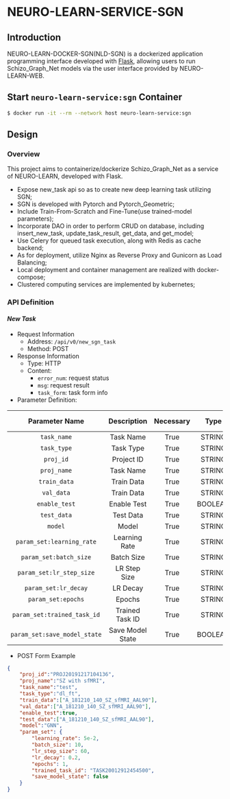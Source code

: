 # NEURO-LEARN-SERVICE-SGN

## Introduction

NEURO-LEARN-DOCKER-SGN(NLD-SGN) is a dockerized application programming interface developed with [Flask](https://dormousehole.readthedocs.io/en/latest/), allowing users to run Schizo_Graph_Net models via the user interface provided by NEURO-LEARN-WEB.

## Start ```neuro-learn-service:sgn``` Container

```bash
$ docker run -it --rm --network host neuro-learn-service:sgn
```

## Design

### Overview

This project aims to containerize/dockerize Schizo_Graph_Net as a service of NEURO-LEARN, developed with Flask.

- Expose new_task api so as to create new deep learning task utilizing SGN;
- SGN is developed with Pytorch and Pytorch_Geometric;
- Include Train-From-Scratch and Fine-Tune(use trained-model parameters);
- Incorporate DAO in order to perform CRUD on database, including insert_new_task, update_task_result, get_data, and get_model;
- Use Celery for queued task execution, along with Redis as cache backend;
- As for deployment, utilize Nginx as Reverse Proxy and Gunicorn as Load Balancing;
- Local deployment and container management are realized with docker-compose;
- Clustered computing services are implemented by kubernetes;

### API Definition

#### *New Task*

- Request Information
  - Address: ```/api/v0/new_sgn_task```
  - Method: POST
- Response Information
  - Type: HTTP
  - Content:
    - ```error_num```: request status
    - ```msg```: request result
    - ```task_form```: task form info
- Parameter Definition:

Parameter Name | Description | Necessary | Type | Default Value
:-: | :-: | :-: | :-: | :-:
```task_name``` | Task Name | True | STRING |
```task_type``` | Task Type | True | STRING |
```proj_id``` | Project ID | True | STRING |
```proj_name``` | Task Name | True | STRING |
```train_data``` | Train Data | True | STRING |
```val_data``` | Train Data | True | STRING |
```enable_test``` | Enable Test | True | BOOLEAN |
```test_data``` | Test Data | True | STRING |
```model``` | Model | True | STRING |
```param_set:learning_rate``` | Learning Rate | True | STRING |
```param_set:batch_size``` | Batch Size | True | STRING |
```param_set:lr_step_size``` | LR Step Size | True | STRING |
```param_set:lr_decay``` | LR Decay | True | STRING |
```param_set:epochs``` | Epochs | True | STRING |
```param_set:trained_task_id``` | Trained Task ID | True | STRING |
```param_set:save_model_state``` | Save Model State | True | BOOLEAN |

- POST Form Example

```json
{
    "proj_id":"PROJ20191217104136",
    "proj_name":"SZ with sfMRI",
    "task_name":"test",
    "task_type":"dl_ft",
    "train_data":["A_181210_140_SZ_sfMRI_AAL90"],
    "val_data":["A_181210_140_SZ_sfMRI_AAL90"],
    "enable_test":true,
    "test_data":["A_181210_140_SZ_sfMRI_AAL90"],
    "model":"GNN",
    "param_set": {
        "learning_rate": 5e-2,
        "batch_size": 10,
        "lr_step_size": 60,
        "lr_decay": 0.2,
        "epochs": 1,
        "trained_task_id": "TASK20012912454500",
        "save_model_state": false
    }
}
```
